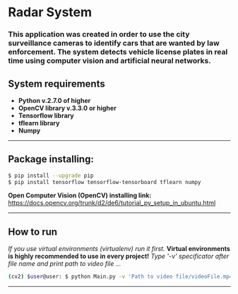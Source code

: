 # Radar System

### This application was created in order to use the city surveillance cameras to identify cars that are wanted by law enforcement. The system detects vehicle license plates in real time using computer vision and artificial neural networks.

## System requirements 
 - **Python v.2.7.0 of higher**
 - **OpenCV library v.3.3.0 or higher**
 - **Tensorflow library**
 - **tflearn library**
 - **Numpy**
***

## Package installing:
```sh
$ pip install --upgrade pip
$ pip install tensorflow tensorflow-tensorboard tflearn numpy 
```
**Open Computer Vision (OpenCV) installing link:**
 https://docs.opencv.org/trunk/d2/de6/tutorial_py_setup_in_ubuntu.html
***

## How to run 
*If you use virtual environments (virtualenv) run it first.* **Virtual environments is highly recommended to use in every project!** 
*Type '-v' specificator after file name and print path to video file ...*
```sh
(cv2) $user@user: $ python Main.py -v 'Path to video file/videoFile.mp4'
```
***
